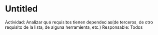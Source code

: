 # Untitled

Actividad: Analizar qué requisitos tienen dependecias(de terceros, de otro requisito de la lista, de alguna herramienta, etc.)
Responsable: Todos